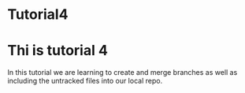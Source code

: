 # Tutorial4
# Thi is tutorial 4
In this tutorial we are learning to create and merge branches as well as including the untracked files into our local repo.